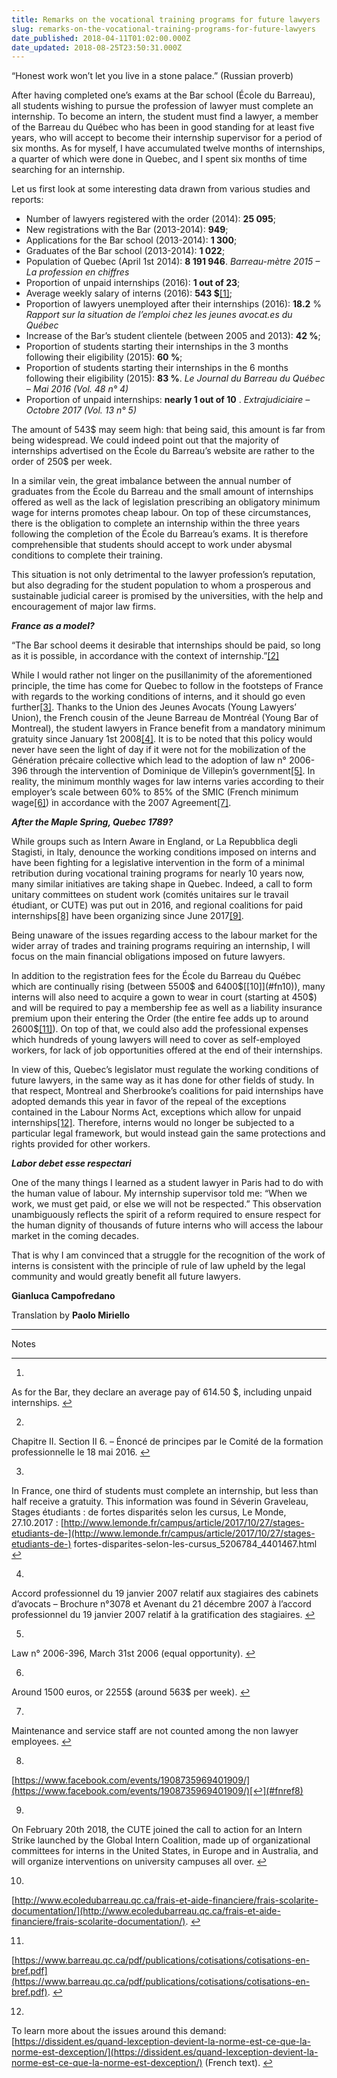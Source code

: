 ```yaml
---
title: Remarks on the vocational training programs for future lawyers
slug: remarks-on-the-vocational-training-programs-for-future-lawyers
date_published: 2018-04-11T01:02:00.000Z
date_updated: 2018-08-25T23:50:31.000Z
---
```


“Honest work won’t let you live in a stone palace.” (Russian proverb)

After having completed one’s exams at the Bar school (École du Barreau), all students wishing to pursue the profession of lawyer must complete an internship. To become an intern, the student must find a lawyer, a member of the Barreau du Québec who has been in good standing for at least five years, who will accept to become their internship supervisor for a period of six months. As for myself, I have accumulated twelve months of internships, a quarter of which were done in Quebec, and I spent six months of time searching for an internship.

Let us first look at some interesting data drawn from various studies and reports:

- Number of lawyers registered with the order (2014): **25 095**;
- New registrations with the Bar (2013-2014): **949**;
- Applications for the Bar school (2013-2014): **1 300**;
- Graduates of the Bar school (2013-2014): **1 022**;
- Population of Quebec (April 1st 2014): **8 191 946**.
*Barreau-mètre 2015 – La profession en chiffres*
- Proportion of unpaid internships (2016): **1 out of 23**;
- Average weekly salary of interns (2016): **543 $**[[1]](#fn1);
- Proportion of lawyers unemployed after their internships (2016): **18.2** %
*Rapport sur la situation de l’emploi chez les jeunes avocat.es du Québec*
- Increase of the Bar’s student clientele (between 2005 and 2013): **42 %**;
- Proportion of students starting their internships in the 3 months following their eligibility (2015): **60 %**;
- Proportion of students starting their internships in the 6 months following their eligibility (2015): **83 %**.
*Le Journal du Barreau du Québec – Mai 2016 (Vol. 48 n° 4)*
- Proportion of unpaid internships: **nearly 1 out of 10** .
*Extrajudiciaire – Octobre 2017 (Vol. 13 n° 5)*

The amount of 543$ may seem high: that being said, this amount is far from being widespread. We could indeed point out that the majority of internships advertised on the École du Barreau’s website are rather to the order of 250$ per week.

In a similar vein, the great imbalance between the annual number of graduates from the École du Barreau and the small amount of internships offered as well as the lack of legislation prescribing an obligatory minimum wage for interns promotes cheap labour. On top of these circumstances, there is the obligation to complete an internship within the three years following the completion of the École du Barreau’s exams. It is therefore comprehensible that students should accept to work under abysmal conditions to complete their training.

This situation is not only detrimental to the lawyer profession’s reputation, but also degrading for the student population to whom a prosperous and sustainable judicial career is promised by the universities, with the help and encouragement of major law firms.

***France as a model?***

“The Bar school deems it desirable that internships should be paid, so long as it is possible, in accordance with the context of internship.”[[2]](#fn2)

While I would rather not linger on the pusillanimity of the aforementioned principle, the time has come for Quebec to follow in the footsteps of France with regards to the working conditions of interns, and it should go even further[[3]](#fn3). Thanks to the Union des Jeunes Avocats (Young Lawyers’ Union), the French cousin of the Jeune Barreau de Montréal (Young Bar of Montreal), the student lawyers in France benefit from a mandatory minimum gratuity since January 1st 2008[[4]](#fn4). It is to be noted that this policy would never have seen the light of day if it were not for the mobilization of the Génération précaire collective which lead to the adoption of law n° 2006-396 through the intervention of Dominique de Villepin’s government[[5]](#fn5). In reality, the minimum monthly wages for law interns varies according to their employer’s scale between 60% to 85% of the SMIC (French minimum wage[[6]](#fn6)) in accordance with the 2007 Agreement[[7]](#fn7).

***After the Maple Spring, Quebec 1789?***

While groups such as Intern Aware in England, or La Repubblica degli Stagisti, in Italy, denounce the working conditions imposed on interns and have been fighting for a legislative intervention in the form of a minimal retribution during vocational training programs for nearly 10 years now, many similar initiatives are taking shape in Quebec. Indeed, a call to form unitary committees on student work (comités unitaires sur le travail étudiant, or CUTE) was put out in 2016, and regional coalitions for paid internships[[8]](#fn8) have been organizing since June 2017[[9]](#fn9).

Being unaware of the issues regarding access to the labour market for the wider array of trades and training programs requiring an internship, I will focus on the main financial obligations imposed on future lawyers.

In addition to the registration fees for the École du Barreau du Québec which are continually rising (between 5500$ and 6400$[[10]](#fn10)), many interns will also need to acquire a gown to wear in court (starting at 450$) and will be required to pay a membership fee as well as a liability insurance premium upon their entering the Order (the entire fee adds up to around 2600$[[11]](#fn11)). On top of that, we could also add the professional expenses which hundreds of young lawyers will need to cover as self-employed workers, for lack of job opportunities offered at the end of their internships.

In view of this, Quebec’s legislator must regulate the working conditions of future lawyers, in the same way as it has done for other fields of study. In that respect, Montreal and Sherbrooke’s coalitions for paid internships have adopted demands this year in favor of the repeal of the exceptions contained in the Labour Norms Act, exceptions which allow for unpaid internships[[12]](#fn12). Therefore, interns would no longer be subjected to a particular legal framework, but would instead gain the same protections and rights provided for other workers.

***Labor debet esse respectari***

One of the many things I learned as a student lawyer in Paris had to do with the human value of labour. My internship supervisor told me: “When we work, we must get paid, or else we will not be respected.” This observation unambiguously reflects the spirit of a reform required to ensure respect for the human dignity of thousands of future interns who will access the labour market in the coming decades.

That is why I am convinced that a struggle for the recognition of the work of interns is consistent with the principle of rule of law upheld by the legal community and would greatly benefit all future lawyers.

**Gianluca Campofredano**

Translation by **Paolo Miriello**

---

Notes

---

1. 
As for the Bar, they declare an average pay of 614.50 $, including unpaid internships. [↩︎](#fnref1)

2. 
Chapitre II. Section II 6. – Énoncé de principes par le Comité de la formation professionnelle le 18 mai 2016. [↩︎](#fnref2)

3. 
In France, one third of students must complete an internship, but less than half receive a gratuity. This information was found in Séverin Graveleau, Stages étudiants : de fortes disparités selon les cursus, Le Monde, 27.10.2017 : [http://www.lemonde.fr/campus/article/2017/10/27/stages-etudiants-de-](http://www.lemonde.fr/campus/article/2017/10/27/stages-etudiants-de-) fortes-disparites-selon-les-cursus_5206784_4401467.html [↩︎](#fnref3)

4. 
Accord professionnel du 19 janvier 2007 relatif aux stagiaires des cabinets d’avocats – Brochure n°3078 et Avenant du 21 décembre 2007 à l’accord professionnel du 19 janvier 2007 relatif à la gratification des stagiaires. [↩︎](#fnref4)

5. 
Law n° 2006-396, March 31st 2006 (equal opportunity). [↩︎](#fnref5)

6. 
Around 1500 euros, or 2255$ (around 563$ per week). [↩︎](#fnref6)

7. 
Maintenance and service staff are not counted among the non lawyer employees. [↩︎](#fnref7)

8. 
[https://www.facebook.com/events/1908735969401909/](https://www.facebook.com/events/1908735969401909/)[↩︎](#fnref8)

9. 
On February 20th 2018, the CUTE joined the call to action for an Intern Strike launched by the Global Intern Coalition, made up of organizational committees for interns in the United States, in Europe and in Australia, and will organize interventions on university campuses all over. [↩︎](#fnref9)

10. 
[http://www.ecoledubarreau.qc.ca/frais-et-aide-financiere/frais-scolarite-documentation/](http://www.ecoledubarreau.qc.ca/frais-et-aide-financiere/frais-scolarite-documentation/). [↩︎](#fnref10)

11. 
[https://www.barreau.qc.ca/pdf/publications/cotisations/cotisations-en-bref.pdf](https://www.barreau.qc.ca/pdf/publications/cotisations/cotisations-en-bref.pdf). [↩︎](#fnref11)

12. 
To learn more about the issues around this demand: [https://dissident.es/quand-lexception-devient-la-norme-est-ce-que-la-norme-est-dexception/](https://dissident.es/quand-lexception-devient-la-norme-est-ce-que-la-norme-est-dexception/) (French text). [↩︎](#fnref12)

